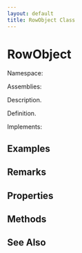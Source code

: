 ```yaml
---
layout: default
title: RowObject Class
---
```


# RowObject

Namespace: 

Assemblies: 

Description.

Definition.

Implements: 

## Examples



## Remarks



## Properties



## Methods



## See Also

